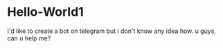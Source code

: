 # Hello-World1
I'd like to create a bot on telegram but i don't know any idea how. u guys, can u help me? 
